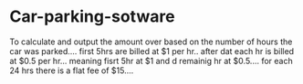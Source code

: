 # Car-parking-sotware

To calculate and output the amount over based on the number of hours the car was parked....
  first 5hrs are billed at $1 per hr..
    after dat each hr is billed at $0.5 per hr... meaning fisrt 5hr at $1 and d remainig hr at $0.5....
      for each 24 hrs there is a flat fee of $15....
